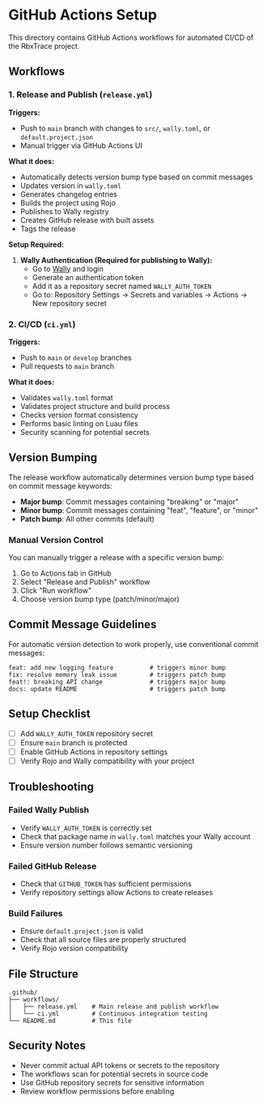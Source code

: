 # GitHub Actions Setup

This directory contains GitHub Actions workflows for automated CI/CD of the RbxTrace project.

## Workflows

### 1. Release and Publish (`release.yml`)

**Triggers:**

- Push to `main` branch with changes to `src/`, `wally.toml`, or `default.project.json`
- Manual trigger via GitHub Actions UI

**What it does:**

- Automatically detects version bump type based on commit messages
- Updates version in `wally.toml`
- Generates changelog entries
- Builds the project using Rojo
- Publishes to Wally registry
- Creates GitHub release with built assets
- Tags the release

**Setup Required:**

1. **Wally Authentication (Required for publishing to Wally):**
   - Go to [Wally](https://wally.run/) and login
   - Generate an authentication token
   - Add it as a repository secret named `WALLY_AUTH_TOKEN`
   - Go to: Repository Settings → Secrets and variables → Actions → New repository secret

### 2. CI/CD (`ci.yml`)

**Triggers:**

- Push to `main` or `develop` branches
- Pull requests to `main` branch

**What it does:**

- Validates `wally.toml` format
- Validates project structure and build process
- Checks version format consistency
- Performs basic linting on Luau files
- Security scanning for potential secrets

## Version Bumping

The release workflow automatically determines version bump type based on commit message keywords:

- **Major bump**: Commit messages containing "breaking" or "major"
- **Minor bump**: Commit messages containing "feat", "feature", or "minor"
- **Patch bump**: All other commits (default)

### Manual Version Control

You can manually trigger a release with a specific version bump:

1. Go to Actions tab in GitHub
2. Select "Release and Publish" workflow
3. Click "Run workflow"
4. Choose version bump type (patch/minor/major)

## Commit Message Guidelines

For automatic version detection to work properly, use conventional commit messages:

```
feat: add new logging feature          # triggers minor bump
fix: resolve memory leak issue         # triggers patch bump
feat!: breaking API change             # triggers major bump
docs: update README                    # triggers patch bump
```

## Setup Checklist

- [ ] Add `WALLY_AUTH_TOKEN` repository secret
- [ ] Ensure `main` branch is protected
- [ ] Enable GitHub Actions in repository settings
- [ ] Verify Rojo and Wally compatibility with your project

## Troubleshooting

### Failed Wally Publish

- Verify `WALLY_AUTH_TOKEN` is correctly set
- Check that package name in `wally.toml` matches your Wally account
- Ensure version number follows semantic versioning

### Failed GitHub Release

- Check that `GITHUB_TOKEN` has sufficient permissions
- Verify repository settings allow Actions to create releases

### Build Failures

- Ensure `default.project.json` is valid
- Check that all source files are properly structured
- Verify Rojo version compatibility

## File Structure

```
.github/
├── workflows/
│   ├── release.yml    # Main release and publish workflow
│   └── ci.yml         # Continuous integration testing
└── README.md          # This file
```

## Security Notes

- Never commit actual API tokens or secrets to the repository
- The workflows scan for potential secrets in source code
- Use GitHub repository secrets for sensitive information
- Review workflow permissions before enabling
